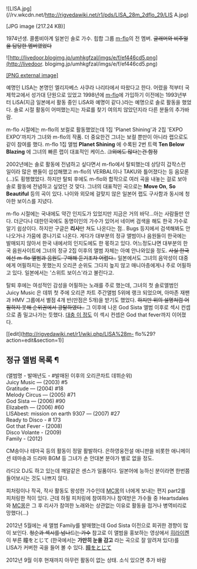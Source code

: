 ![LISA.jpg](//rv.wkcdn.net/http://rigvedawiki.net/r1/pds/LISA_28m_2dflo_29/LIS
A.jpg)

[JPG image (217.24 KB)]

1974년생. 콜롬비아계 일본인 솔로 가수. 힙합 그룹 [m-flo](m-flo.md)의 전 멤버. <del>글래머와 비주얼을 담당한
멤버였었다</del>

![http://livedoor.blogimg.jp/umhkgfzal/imgs/e/f/ef446cd5.png](http://livedoor.
blogimg.jp/umhkgfzal/imgs/e/f/ef446cd5.png)

[[PNG external
image]](http://livedoor.blogimg.jp/umhkgfzal/imgs/e/f/ef446cd5.png)

  
예명인 LISA는 본명인 엘리자베스 사쿠라 나리타에서 따왔다고 한다. 어렸을 적부터 국제학교에서 성가대 단원으로 있었고 1998년에
[m-flo](m-flo.md)에 가입하기 이전에는 1993년부터 LiSA(지금 일본에서 활동 중인 LiSA와 예명이 같다.)라는
예명으로 솔로 활동을 했었다. 솔로 시절 활동이 어떠했는지는 자료를 찾기 여의치 않았던지라 다른 분들의 추가바람.

m-flo 시절에는 m-flo의 보컬로 활동했었는데 1집 'Planet Shining'과 2집 'EXPO EXPO'까지가 그녀와 m-flo의
작품. 더 중요한건 그녀는 보컬 뿐만이 아니라 랩으로도 같이 참여를 했다. m-flo 1집 앨범 __Planet Shining__ 에 수록된
2번 트랙 __Ten Below Blazing__ 에 그녀의 빠른 랩이 대표적인 케이스. <del>그외에도 많다는건 함정</del>

2002년에는 솔로 활동에 전념하고 싶다면서 m-flo에서 탈퇴했는데 상당히 갑작스런 일이라 많은 팬들이 섭섭해했고 m-flo의
VERBAL이나 TAKU와 틀어졌다는 등 음모론(...)도 횡행했었다. 하지만 탈퇴 후에도 m-flo와 합작으로 여러 곡을 내놓는 걸로 보아
솔로 활동에 전념하고 싶었던 것 맞다. 그녀의 대표적인 곡으로는 __Move On__, __So Beautiful__ 등의 곡이 있다.
나이와 외모에 걸맞지 않은 일본어 랩도 구사함과 동시에 청아한 보이스를 지녔다.

m-flo 시절에는 국내에도 약간 인지도가 있었지만 지금은 거의 바닥...아는 사람들만 안다. 더군다나 대한민국에도 동명이인의 가수가 있어서
네이버 검색을 해도 한국 가수로 알기 쉽상이다. 하지만 구글은 **리사**만 쳐도 나온다는 점.. Bugs 등지에서 검색해봐도 안 나오거나
가뭄에 콩나기로 나온다. 게다가 대부분의 정규 앨범이나 음원들이 한국에는 발매되지 않아서 한국 내에서의 인지도에도 한 몫하고 있다.
어느정도냐면 대부분의 한국 음원사이트에 그녀의 정규 2집 이후의 앨범 자체는 아예 안나와있을 정도. <del>사실 한국에선 m-flo 앨범과
음원도 구매해 듣기조차 어렵다..</del> 일본에서도 그녀의 음악성이 대중에게 어필하지는 못했는지 오리콘 순위도 그다지 높지 않고
매니아층에게나 주로 어필하고 있다. 일본에서는 '스위트 보이스'라고 불린다고.

탈퇴 후에는 여성적인 감성을 어필하는 노래를 주로 했는데, 그녀의 첫 솔로앨범인 Juicy Music 은 데뷔 첫 주에 오리콘 차트 주간앨범
5위에 랭크 되었으며, 아마존 재팬과 HMV 그룹에서 별점 4개 반(만점은 5개)을 받기도 했었다. <del>하지만 위의 설명처럼 어필하지
못해 순위권에서 광탈하였다..</del> 그 이후에 나온 God Sista 앨범 이후로 섹시 컨셉으로 좀 밀고나가는 듯했다. [대충 이
정도](http://tvpot.daum.net/clip/ClipView.do?clipid=2257897) 이 섹시 컨셉은 God that
fever까지 이어졌다.

[[edit](http://rigvedawiki.net/r1/wiki.php/LISA%28m-
flo%29?action=edit&section=1)]

## 정규 앨범 목록 ¶

(앨범명 - 발매년도 - #발매된 이후의 오리콘차트 데뷔순위)  
Juicy Music — (2003) #5  
Gratitude — (2004) #18  
Melody Circus — (2005) #71  
God Sista — (2006) #90  
Elizabeth — (2006) #60  
LISAbest: mission on earth 9307 — (2007) #27  
Ready to Disco - # 173  
Got that Fever - (2008)  
Disco Volante - (2009)  
Family - (2012)

  
  

CM송이나 테마곡 등의 활동이 정말 활발하다. 은하영웅전설 애니판을 비롯한 애니메이션 테마송과 드라마 BGM 등 그녀가 손 안대본 분야가
별로 없을 정도.

  

라디오 DJ도 하고 있는데 깨알같은 센스가 일품이다. 일본어에 능하신 분이라면 한번쯤 들어보시는 것도 나쁘지 않다.

  

피처링이나 작곡, 작사 활동도 왕성한 가수인데 [MC몽](MC%EB%AA%BD.md)의 너에게 보내는 편지 part2를 피처링한 적이
있다. 근데 하필 피처링에 참여하거나 참여받은 가수들 중 Heartsdales와 [MC몽](MC%EB%AA%BD.md)은 그 후 리사가
참여한 노래와는 상관없는 이유로 활동을 접거나 병역비리로 망했다(...)

  

2012년 5월에는 새 앨범 Family를 발매했는데 God Sista 이전으로 회귀한 경향이 많이 보인다. <del>청순과 섹시를 넘나드는
가수</del> 참고로 이 앨범을 홍보하는 영상에서 [히라이켄](%ED%9E%88%EB%9D%BC%EC%9D%B4%20%EC%BC%84.md)이 부른 瞳をとじて (한국에서는 __가만히 눈을
감고__ 라는 곡으로 잘 알려져 있다)를 LISA가 커버한 곡을 들어 볼 수 있다.
[瞳をとじて](http://youtu.be/59d2I65F_5k?t=1m35s)

  

2012년 9월 이후 현재까지 아무런 활동이 없는 상태. 소식 있으면 추가 바람

